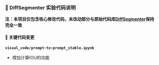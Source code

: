 ### 🔧 DiffSegmenter 实验代码说明

**注：本项目仅包含核心修改代码，未改动部分与原始代码库[DiffSegmenter](https://github.com/VCG-team/DiffSegmenter)保持完全一致**

#### 📝 关键代码变更
**`visual_code/prompt-to-prompt_stable.ipynb`**
- 增加计算IOU的功能
